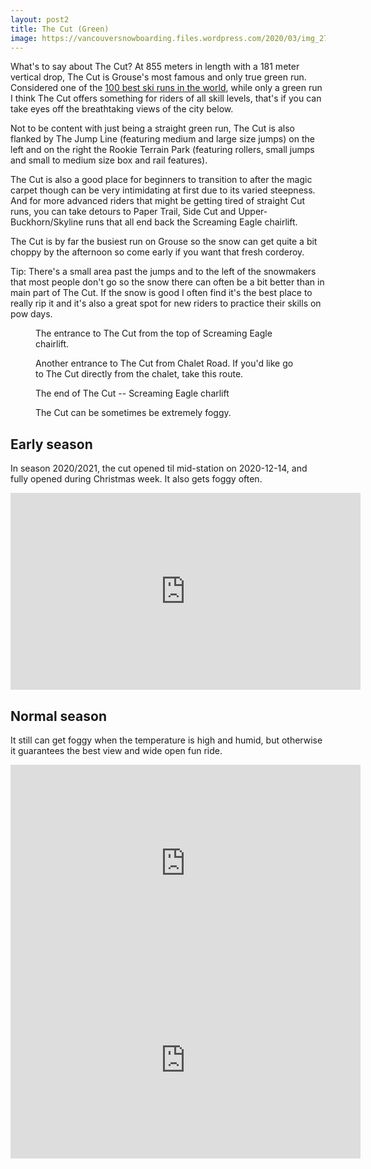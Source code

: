 ```yaml
---
layout: post2
title: The Cut (Green)
image: https://vancouversnowboarding.files.wordpress.com/2020/03/img_2759.jpg
---
```

What's to say about The Cut? At 855 meters in length with a 181 meter vertical drop, The Cut is Grouse's most famous and only true green run. Considered one of the <a href="https://www.cnn.com/travel/article/worlds-best-ski-runs/index.html">100 best ski runs in the world</a>, while only a green run I think The Cut offers something for riders of all skill levels, that's if you can take eyes off the breathtaking views of the city below. 

Not to be content with just being a straight green run, The Cut is also flanked by The Jump Line (featuring medium and large size jumps) on the left and on the right the Rookie Terrain Park (featuring rollers, small jumps and small to medium size box and rail features).

The Cut is also a good place for beginners to transition to after the magic carpet though can be very intimidating at first due to its varied steepness. And for more advanced riders that might be getting tired of straight Cut runs, you can take detours to Paper Trail, Side Cut and Upper-Buckhorn/Skyline runs that all end back the Screaming Eagle chairlift. 

The Cut is by far the busiest run on Grouse so the snow can get quite a bit choppy by the afternoon so come early if you want that fresh corderoy. 

Tip: There's a small area past the jumps and to the left of the snowmakers that most people don't go so the snow there can often be a bit better than in main part of The Cut. If the snow is good I often find it's the best place to really rip it and it's also a great spot for new riders to practice their skills on pow days. 

<!-- wp:image -->
<figure class="wp-block-image"><img src="https://lh3.googleusercontent.com/qFLXbRXrjBiYzbijEG9cSUqSjCHpWgmJ9fH7b69MjTdyau0e0nC9yUKA09PSZWO_4Ia8FXK9a7MLvwr0-Sx2Iz3_IDtn58IJ1ZwunoBzV1oRyf2ExzKn8Lq4bsXb4Br7M0JLaCqLfJp58V-n8qVmBdHEQwYlPtNQsbr9K97lBjIg4BKbKxhAig2maD0i57CyrXJElh3ouHfIt_JAzfyJKA66-C74hb0IxJzJc7vstWGJWzrsMkV6H5N9J_GxPS-hqdp4dzthqn3t-wHufcg1arLQ9iD8rg7I9mjr3to0neEhg79kxYZmUjRQsxetWfjzqTYRTrHlvOEZeXssNw5yqNrQXoWq0ud839AkfTMSQMIMIfcO5lU2McYZ8jvlrPtQULZCgqLxQVlwK3pR4yGDs25Sul0sIrgLXdtVybDcG8yZNePxbSLR66cbEzenLX86GfkCifrerNgh7ancvApfVHpPaYfi1w0U8KSLpxj5E1UKtM9QZONec05qBjIxQR2zfo6HmhBvvWExuCIwqOuOjOwxO9eh2Gzm4SG4BZ5nmUA_EH4owkSkaEauDRb43nR52tlfYsswAuklvhPuP7uw2PilkB0Ei-6qmojLvpIVoRSDdooK1hU2ByqAM0jlKhMTZTDtuxrnb_EwspJYtA-rZKIYLsPHRnFNR1VXIHLoMTQMz4a6gxCTxRGaqb_zRqYBV1UpE8L4dGPMYoUf7duw2KPmpimE-L6w7mGbLo0p7fKe6L6slYelXHM=w1824-h1368-no" alt="" /><figcaption>The entrance to The Cut from the top of Screaming Eagle chairlift. </figcaption></figure>
<!-- /wp:image -->

<!-- wp:image -->
<figure class="wp-block-image"><img src="https://lh3.googleusercontent.com/hPAeI1UE8rok_szfaQYpE9HIDOQcnc1rCk94bh6V0_ALODyWqti43YL8H5-5eYzmfzZ7g-K7jlu5IBL1FvicMZML_qe-YkBgX07oR1lQnpdRocw4pncc1I7ESDyrYCM3ghxjCK5lMllHScxLZ3Yl0bNcbgiSgpq457SrZHWoFGoFb5aNQ1FiPVcfASfw_vz2JkQOkZV50SNp5OdTki9rnAY51f0Co7QvSATANtB3Gh8nffgtMWs5YCG52aNO-4r3lofbb0GWBupO1CZjlLkhmF3Y14zD3mpe4OROhYNT31dOJfqbHGgsOA1oHzp3eLmouz5NXIGox-YLP9_zu6ZKlBu8C_XDSBB8X2X3q_b37lD4jgYIGLtVhcbYdm4xT-AOJ6vmlP5at5vs2PQbKe7znf4SpAIvaJ_KzIbh-XJffko9Tw7_AGnOFHw2SJynYcKoouUhcmbUhda-1y7dCQohFyckLYJxO_6kpLhe6fXvhhFMKy7ghkhJ7Fh4EUCZF4mf_yyUieVZoyyffKeAKAq6D2LmGS7jRyS4mlH-gwhFddeZ27nNy8-nha4j3bqNiMuJnsQI4gAYt1tDvwYAh1Zk2oNaAHUhfTxDg-E-kGxl85eJRIh20u6RjYKxJZy6kfqvR1-TvWpkkJ4IO9VQTT4nBx-MY-If2NDHFPD6LLbDzeK7u7nhYKmX4pDnOmQzTphFGbpG0jCIN4pO5ElqFtqE-IhQDD7YAAhSQ4U3ryCWXDy5n_8hVpPjZZ8=w1420-h1065-no" alt="" /><figcaption>Another entrance to The Cut from Chalet Road. If you'd like go to The Cut directly from the chalet, take this route.</figcaption></figure>
<!-- /wp:image -->

<!-- wp:image -->
<figure class="wp-block-image"><img src="https://lh3.googleusercontent.com/VCft9LWitV3SnehqHYNob4hPDl-STmiKL4fxBJ28xxnxWI77GXqDqSaQl93jFpwsjgkm5708-hoQ3Bh-aEqHQFjTxxxLRfkwYqBsid-C1RAqIS-tA-qCO0AwosGEj8smLXQWZiqPoGVHQirMFlKeHlhLHOFq-w7XEs1pFGvrVo7AWjr5Utr4hNYSgvE4rxYqYkdJnItNAipcwS9HWQtc40tTRHUJq3-urHrbcpaGMwr1WbgsjqRNhQtrztggH4jBkXQiO9sFFHmqZVAX2AIeG4YJjc3HrvHNZxfHzWVHdWE1qhT4RXS6RcGnSBnn5lXYrimTJV_U6wWNjlXceDwr_kzir1Fa74MjDBvT9Plv5mocNawaMKaA-kYHWRo_RhA5wKni7UFGG-FyFOnEnSJ8oWxWSo3mRdLekIPi6Rk0mrZwpQE743tU5UZw2NLPCATUgyzL-7Iq8aQ8NThEjGZE3wwjCI6ydq0cyDMJfrhiqaIZ2Y7ybuTa4ffvimQ4QuJiHqyvojRuSyYhBfA01DP_FLCUu-Ubd9Sb-F6RbbZoUIgVRTpkwtRBS9-Kx9y7BwOCYqGFgmHmNYApRb0R1Ux0YuYVejtgbYCNzMdl2bjB-mUi2Y2un6I4_3rmU3LSx15p3FnBNWhqY7RZXF6vM4F-82Z8nk1wB6XUyd6m59TfSKRGraD35oYx0n-0xb4RXMssz_Mq8ifM3D1ez5XC_fAamLE2srnxbHGAKDBuDHIfIQncwE4ibWyTkFk=w1824-h1368-no" alt="" /><figcaption>The end of The Cut -- Screaming Eagle charlift</figcaption></figure>
<!-- /wp:image -->

<!-- wp:image -->
<figure class="wp-block-image"><img src="https://lh3.googleusercontent.com/vo4n4smomESzl5sd7LNRsmBcui-O9Ce-DElaOZilM65WCpaEjR87YeaFIjdKxjvp_By27r2Bm_YMeJDiwPGu7BMdPuXDocukP-VcanqTffaJ1mxiXFndPQcAuO1zFd9Af8OneLeCBKqa9w9q2A19iWpR04bwjE6-PBmgxrqq49_DS6Lndt54qzwFTYoUYbSC0Va023p4u2tDD0Q70MaB4YzrTDAuMZCplFCGEE-C8AY0b2bkiDCEzrGqR2Dn-T6r8StkNDz09eKhy45VloZFLej5l93jEYpB6VK1alxLhy1jLatAegQLtbh3nHi3TzF4-qTt5O3PRc6IHo2Yshst__kJ0DIKmtWWgfpBiNKqOswA5RgpJuvtdaFu47pdhOuSZxmVT8YiPR4zi4Yu5A4cNHeCIsTgyDly1YhUfndNbEov-s2iRggNuXrgaPGr_jNz85iut2oURXSDzEypV5Um6jJbFfgnx1GOD55TuwvftjCX0iDkwbTQMRPKzrWlDAvpk-dWbVGcX7aUUhCddwQdwtr1HtYk7R_xtZybJKz7g-WMkCBq-G0hCdlZWLwfARzxn6yqcelf8Dz4OC9iNT9CjXHkd2LibF3ZL4Fn-TnVnuKc5VYemvdHwfkYOOd_ZGK2FfShIUeWPz-Q2Cve1YzuNcNXBaTnl7-PQTMzKLBE7tJQTh-FJ01QDkOwAHq9jUXa_NbVztVh2k2RgMPuy4Z5oM3XmdIi7R24XJIYdP3YjqlanEIb2HrlL_c=w1824-h1368-no" alt="" /><figcaption>The Cut can be sometimes be extremely foggy.</figcaption></figure>
<!-- /wp:image -->

## Early season

In season 2020/2021, the cut opened til mid-station on 2020-12-14, and fully opened during Christmas week.
It also gets foggy often.

<iframe width="560" height="315" src="https://www.youtube.com/embed/U3CvII3sVZs" title="YouTube video player" frameborder="0" allow="accelerometer; autoplay; clipboard-write; encrypted-media; gyroscope; picture-in-picture" allowfullscreen></iframe>

## Normal season

It still can get foggy when the temperature is high and humid, but otherwise it guarantees the best view and wide open fun ride.

<iframe width="560" height="315" src="https://www.youtube.com/embed/U3CvII3sVZs" title="YouTube video player" frameborder="0" allow="accelerometer; autoplay; clipboard-write; encrypted-media; gyroscope; picture-in-picture" allowfullscreen></iframe>

<iframe width="560" height="315" src="https://www.youtube.com/embed/GgdG4Tv-I30" title="YouTube video player" frameborder="0" allow="accelerometer; autoplay; clipboard-write; encrypted-media; gyroscope; picture-in-picture; web-share" allowfullscreen></iframe>
